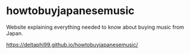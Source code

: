 # howtobuyjapanesemusic
Website explaining everything needed to know about buying music from Japan.

https://deltaphi99.github.io/howtobuyjapanesemusic/